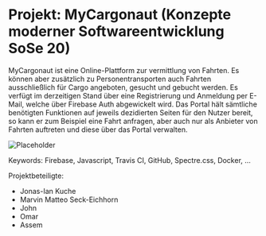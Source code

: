 # Projekt: MyCargonaut (Konzepte moderner Softwareentwicklung SoSe 20)

MyCargonaut ist eine Online-Plattform zur vermittlung von Fahrten. Es können aber zusätzlich zu Personentransporten auch Fahrten ausschließlich für Cargo angeboten, gesucht und gebucht werden. Es verfügt im derzeitigen Stand über eine Registrierung und Anmeldung per E-Mail, welche über Firebase Auth abgewickelt wird. Das Portal hält sämtliche benötigten Funktionen auf jeweils dezidierten Seiten für den Nutzer bereit, so kann er zum Beispiel eine Fahrt anfragen, aber auch nur als Anbieter von Fahrten auftreten und diese über das Portal verwalten. 

![Placeholder](dash.png)

Keywords: Firebase, Javascript, Travis CI, GitHub, Spectre.css, Docker, ...

Projektbeteiligte:

* Jonas-Ian Kuche
* Marvin Matteo Seck-Eichhorn
* John
* Omar
* Assem



